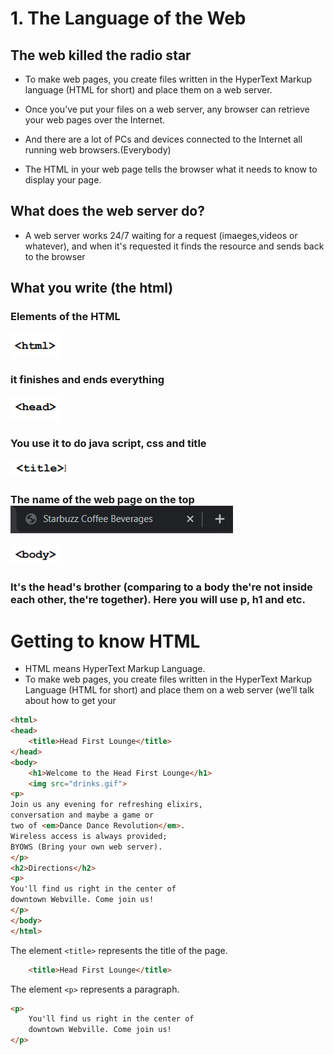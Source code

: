 # 1. The Language of the Web

## The web killed the radio star

* To make web pages, you create files written in the HyperText Markup language (HTML for short) and place them on a web server.

* Once you’ve put your files on a web server, any browser can retrieve your web pages over the Internet.

* And there are a lot of PCs and devices
connected to the Internet all running web
browsers.(Everybody)

* The HTML in your web page tells the
browser what it needs to know to display
your page. 

## What does the web server do?
* A web server works 24/7 waiting for a request (imaeges,videos or whatever), and when it's requested it finds the resource and sends back to the browser

## What you write (the html)

### Elements of the HTML
<img src="imagens/html imagem.png">

### it finishes and ends everything

<img src="imagens/head imagem.png">

### You use it to do java script, css and title
<img src="imagens/title imagem.png">

### The name of the web page on the top <img src="imagens/onde fica o title.png">

<img src="imagens/body imagem.png">

### It's the head's brother (comparing to a body the're not  inside each other, the're together). Here you will use p, h1 and etc.

# Getting to know HTML

* HTML means HyperText Markup Language.
* To make web pages, you create files written in the HyperText
Markup Language (HTML for
short) and place them on a web
server (we’ll talk about how to
get your


````html
<html>
<head>
	<title>Head First Lounge</title>
</head>
<body>
	<h1>Welcome to the Head First Lounge</h1>
	<img src="drinks.gif">
<p>
Join us any evening for refreshing elixirs,
conversation and maybe a game or
two of <em>Dance Dance Revolution</em>.
Wireless access is always provided;
BYOWS (Bring your own web server).
</p>
<h2>Directions</h2>
<p>
You'll find us right in the center of
downtown Webville. Come join us!
</p>
</body>
</html>
````


The element `<title>` represents the title of the page.

````html
	<title>Head First Lounge</title>
````

The element `<p>` represents a paragraph.
````html
<p>
	You'll find us right in the center of
	downtown Webville. Come join us!
</p>
````


